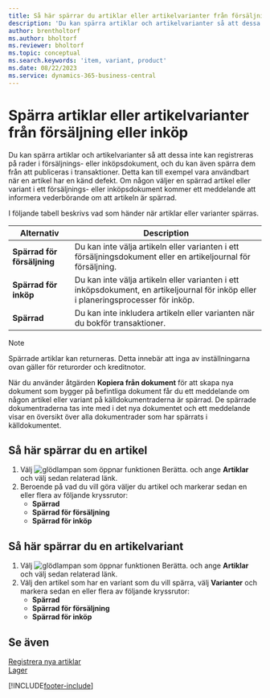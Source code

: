 ```yaml
---
title: Så här spärrar du artiklar eller artikelvarianter från försäljning eller inköp
description: 'Du kan spärra artiklar och artikelvarianter så att dessa inte registreras på rader i försäljnings- eller inköpsdokument, och du kan även spärra dem från att publiceras i en transaktion.'
author: brentholtorf
ms.author: bholtorf
ms.reviewer: bholtorf
ms.topic: conceptual
ms.search.keywords: 'item, variant, product'
ms.date: 08/22/2023
ms.service: dynamics-365-business-central
---
```

# Spärra artiklar eller artikelvarianter från försäljning eller inköp

Du kan spärra artiklar och artikelvarianter så att dessa inte kan registreras på rader i försäljnings- eller inköpsdokument, och du kan även spärra dem från att publiceras i transaktioner. Detta kan till exempel vara användbart när en artikel har en känd defekt. Om någon väljer en spärrad artikel eller variant i ett försäljnings- eller inköpsdokument kommer ett meddelande att informera vederbörande om att artikeln är spärrad.

I följande tabell beskrivs vad som händer när artiklar eller varianter spärras.  

|Alternativ|Description|  
|--------------------|------------|  
|**Spärrad för försäljning**|Du kan inte välja artikeln eller varianten i ett försäljningsdokument eller en artikeljournal för försäljning.|  
|**Spärrad för inköp**|Du kan inte välja artikeln eller varianten i ett inköpsdokument, en artikeljournal för inköp eller i planeringsprocesser för inköp.|  
|**Spärrad**|Du kan inte inkludera artikeln eller varianten när du bokför transaktioner.|  

> [!NOTE]
> Spärrade artiklar kan returneras. Detta innebär att inga av inställningarna ovan gäller för returorder och kreditnotor.

När du använder åtgärden **Kopiera från dokument** för att skapa nya dokument som bygger på befintliga dokument får du ett meddelande om någon artikel eller variant på källdokumentraderna är spärrad. De spärrade dokumentraderna tas inte med i det nya dokumentet och ett meddelande visar en översikt över alla dokumentrader som har spärrats i källdokumentet.

## Så här spärrar du en artikel  

1. Välj ![glödlampan som öppnar funktionen Berätta.](media/ui-search/search_small.png "Berätta vad du vill göra") och ange **Artiklar** och välj sedan relaterad länk.  
2. Beroende på vad du vill göra väljer du artikel och markerar sedan en eller flera av följande kryssrutor:
    * **Spärrad**
    * **Spärrad för försäljning**
    * **Spärrad för inköp**  

## Så här spärrar du en artikelvariant  

1. Välj ![glödlampan som öppnar funktionen Berätta.](media/ui-search/search_small.png "Berätta vad du vill göra") och ange **Artiklar** och välj sedan relaterad länk.  
2. Välj den artikel som har en variant som du vill spärra, välj **Varianter** och markera sedan en eller flera av följande kryssrutor:  
    * **Spärrad**
    * **Spärrad för försäljning**
    * **Spärrad för inköp**

## Se även  

[Registrera nya artiklar](inventory-how-register-new-items.md)  
[Lager](inventory-manage-inventory.md)  

[!INCLUDE[footer-include](includes/footer-banner.md)]